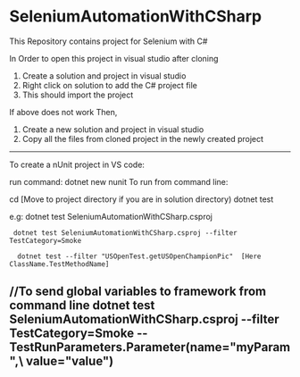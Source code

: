 # SeleniumAutomationWithCSharp
This Repository contains project for Selenium with C#

In Order to open this project in visual studio after cloning
1. Create a solution and project in visual studio
2. Right click on solution to add the C# project file
3. This should import the project

If above does not work
Then,

1. Create a new solution and project in visual studio
2. Copy all the files from cloned project in the newly created project
------------------------------------------------------------------------------------------------------

To create a nUnit project in VS code:

run command: dotnet new nunit
To run from command line:

cd <ProjectDirectory>  [Move to project directory if you are in solution directory)
dotnet test <csharp Project file name>

e.g: dotnet test SeleniumAutomationWithCSharp.csproj

     dotnet test SeleniumAutomationWithCSharp.csproj --filter TestCategory=Smoke 

      dotnet test --filter "USOpenTest.getUSOpenChampionPic"  [Here ClassName.TestMethodName]

  //To send global variables to framework from command line
     dotnet test SeleniumAutomationWithCSharp.csproj --filter TestCategory=Smoke -- TestRunParameters.Parameter\(name=\"myParam\",\ value=\"value\"\)
-------------------------------------------------------------------------------------------------------
